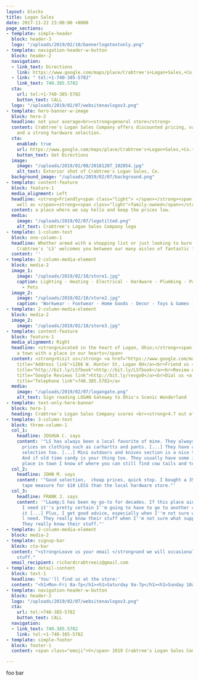 ```yaml
---
layout: blocks
title: Logan Sales
date: 2017-11-22 23:00:00 +0000
page_sections:
- template: simple-header
  block: header-3
  logo: "/uploads/2019/02/10/bannerlogotextonly.png"
- template: navigation-header-w-button
  block: header-2
  navigation:
  - link_text: Directions
    link: https://www.google.com/maps/place/Crabtree's+Logan+Sales,+Co.+(LS)/@39.543473,-82.4283297,17z/data=!3m1!4b1!4m5!3m4!1s0x8847efb15f380f49:0x251ab97333f97024!8m2!3d39.543473!4d-82.426141
  - link: " tel:+1-740-385-5782"
    link_text: 740.385.5782
  cta:
    url: tel:+1-740-385-5782
    button_text: CALL
  logo: "/uploads/2019/02/07/websitenavlogov3.png"
- template: hero-banner-w-image
  block: hero-2
  headline: not your average<br><strong>general store</strong>
  content: Crabtree's Logan Sales Company offers discounted pricing, variety of product
    and a strong hardware selection.
  cta:
    enabled: true
    url: https://www.google.com/maps/place/Crabtree's+Logan+Sales,+Co.+(LS)/@39.543473,-82.4283297,17z/data=!3m1!4b1!4m5!3m4!1s0x8847efb15f380f49:0x251ab97333f97024!8m2!3d39.543473!4d-82.426141
    button_text: Get Directions
  image:
    image: "/uploads/2019/02/08/20181207_102054.jpg"
    alt_text: Exterior shot of Crabtree's Logan Sales, Co.
  background_image: "/uploads/2019/02/07/background.png"
- template: content-feature
  block: feature-1
  media_alignment: Left
  headline: <strong>Friendly<span class="light"> </span></strong><span class="light">as
    well as </span><strong><span class="light">family-owned</span></strong>
  content: a place where we say hello and keep the prices low.
  media:
    image: "/uploads/2019/02/07/logotilted.png"
    alt_text: Crabtree's Logan Sales Company logo
- template: 1-column-text
  block: one-column-1
  headline: Whether armed with a shopping list or just looking to burn some time,
    Crabtree's 'LS' welcomes you between our many aisles of fantastic finds.
  content: ''
- template: 2-column-media-element
  block: media-2
  image_1:
    image: "/uploads/2019/02/10/store1.jpg"
    caption: Lighting - Heating - Electrical - Hardware - Plumbing - Paint - Automotive
      - Pets
  image_2:
    image: "/uploads/2019/02/10/store2.jpg"
    caption: 'Workwear - Footwear - Home Goods - Decor - Toys & Games - Sporting Goods '
- template: 2-column-media-element
  block: media-2
  image_2:
    image: "/uploads/2019/02/10/store3.jpg"
- template: content-feature
  block: feature-1
  media_alignment: Right
  headline: <strong>Located in the heart of Logan, Ohio;</strong><span class="light">
    a town with a place in our hearts</span>
  content: <strong>Visit us</strong> <a href="https://www.google.com/maps/place/Crabtree's+Logan+Sales,+Co.+(LS)/@39.8012286,-82.9483598,10z/data=!4m5!3m4!1s0x8847efb15f380f49:0x251ab97333f97024!8m2!3d39.543473!4d-82.426141"
    title="Address link">1266 W. Hunter St, Logan OH</a><br>Friend us <a href="http://bit.ly/LSfbook"
    title="http://bit.ly/LSfbook">http://bit.ly/LSfbook</a><br>Review us <a href="http://bit.ly/revgo0"
    title="Google Reviews link">http://bit.ly/revgo0</a><br>Dial us <a href="tel:+1-740-385-5782"
    title="Telephone link">740.385.5782</a>
  media:
    image: "/uploads/2019/02/07/logangate.png"
    alt_text: Sign reading LOGAN Gateway to Ohio's Scenic Wonderland
- template: text-only-hero-banner
  block: hero-1
  heading: Crabtree's Logan Sales Company scores <br><strong>4.7 out of 5 stars</strong>.<br>
- template: 3-column-text
  block: three-column-1
  col_1:
    headline: JOSHUA C. says
    content: '"LS has always been a local favorite of mine. They always have fantastic
      prices on clothing such as carhartts and pants. [...] They have a large hardware
      selection too. [...] Mini outdoors and knives section is a nice touch too. Oh.
      And if old time candy is your thing too. They usually have some in stock. Only
      place in town I know of where you can still find cow tails and tootsie rolls."'
  col_2:
    headline: JOHN M. says
    content: '"Good selection,  cheap prices, quick stop. I bought a 35 foot Stanley
      tape measure for $10 LESS than the local hardware store."'
  col_3:
    headline: FRANK J. says
    content: '"L&amp;S has been my go-to for decades. If this place ain''t got what
      I need it''s pretty certain I''m going to have to go to another city to find
      it [...] Plus, I get good advice, especially when I''m not sure what supplies
      l need. They really know their stuff when I''m not sure what supplies l need.
      They really know their stuff."'
- template: 2-column-media-element
  block: media-2
- template: signup-bar
  block: cta-bar
  content: "<strong>Leave us your email </strong>and we will occasionally send you
    stuff."
  email_recipient: richardcrabtreeii@gmail.com
- template: detail-content
  block: text-1
  headline: 'You''ll find us at the store:'
  content: "<h1>Mon-Fri 8a-7p</h1><h1>Saturday 9a-7p</h1><h1>Sunday 10a-5p</h1>"
- template: navigation-header-w-button
  block: header-2
  logo: "/uploads/2019/02/07/websitenavlogov3.png"
  cta:
    url: tel:+740-385-5782
    button_text: CALL
  navigation:
  - link_text: 740.385.5782
    link: tel:+1-740-385-5782
- template: simple-footer
  block: footer-1
  content: <span class="emoji">©️</span> 2019 Crabtree's Logan Sales Company, LLC.

---
```

foo bar